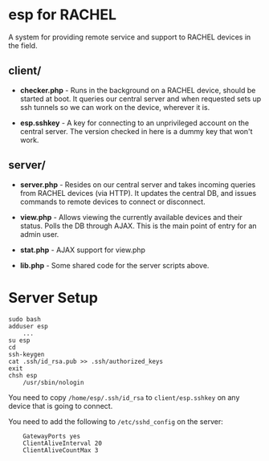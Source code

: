 # esp for RACHEL

A system for providing remote service and support to RACHEL devices
in the field.

## client/

- **checker.php** - Runs in the background on a RACHEL device, should be
  started at boot. It queries our central server and when requested sets up
  ssh tunnels so we can work on the device, wherever it is.

- **esp.sshkey** - A key for connecting to an unprivileged account on the
  central server. The version checked in here is a dummy key that won't work.

## server/

- **server.php** - Resides on our central server and takes incoming queries
  from RACHEL devices (via HTTP). It updates the central DB, and issues
  commands to remote devices to connect or disconnect.

- **view.php** - Allows viewing the currently available devices and their
  status. Polls the DB through AJAX. This is the main point of entry for an
  admin user.

- **stat.php** - AJAX support for view.php

- **lib.php** - Some shared code for the server scripts above.

# Server Setup

```
sudo bash
adduser esp
    ...
su esp
cd
ssh-keygen
cat .ssh/id_rsa.pub >> .ssh/authorized_keys
exit
chsh esp
    /usr/sbin/nologin
```

You need to copy `/home/esp/.ssh/id_rsa` to `client/esp.sshkey` on any device
that is going to connect. 

You need to add the following to `/etc/sshd_config` on the server:

```
    GatewayPorts yes
    ClientAliveInterval 20
    ClientAliveCountMax 3
```
